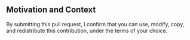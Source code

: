 <!--

IMPORTANT:

> Making changes to examples? 

Be sure to make example changes in the awsdocs/aws-doc-sdk-examples repository (https://github.com/awsdocs/aws-doc-sdk-examples).
The examples in aws-sdk-rust are copied from the `rust_dev_preview/` directory in that repository.


> Making changes to code?

All the code in aws-sdk-rust is auto-generated by smithy-rs (https://github.com/awslabs/smithy-rs).
Changes to code need to be made in that repository.

-->


## Motivation and Context
<!-- Why is this change required? What problem does it solve? -->
<!-- If it fixes an open issue, please link to the issue here -->

By submitting this pull request, I confirm that you can use, modify, copy, and redistribute this contribution, under the terms of your choice.
